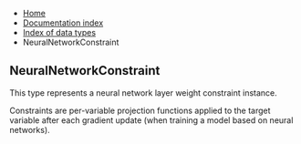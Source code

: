 <ul class="breadcrumb">
    <li><a href="">Home</a></li>
    <li><a href="documentation">Documentation index</a></li>
    <li><a href="types/">Index of data types</a></li>
    <li>NeuralNetworkConstraint</li>
</ul>

## NeuralNetworkConstraint

This type represents a neural network layer weight constraint instance.

Constraints are per-variable projection functions applied to the target variable after each gradient update (when training a model based on neural networks).
